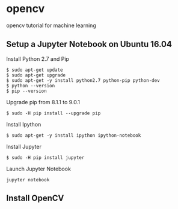 # opencv
opencv tutorial for machine learning

## Setup a Jupyter Notebook on Ubuntu 16.04

Install Python 2.7 and Pip
```
$ sudo apt-get update
$ sudo apt-get upgrade
$ sudo apt-get -y install python2.7 python-pip python-dev
$ python --version
$ pip --version
```
Upgrade pip from 8.1.1 to 9.0.1
```
$ sudo -H pip install --upgrade pip
```
Install Ipython
```
$ sudo apt-get -y install ipython ipython-notebook
```
Install Jupyter
```
$ sudo -H pip install jupyter
```
Launch Jupyter Notebook
```
jupyter notebook
```

## Install OpenCV
```




```
